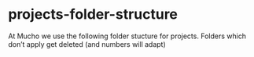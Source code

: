 # projects-folder-structure
At Mucho we use the following folder stucture for projects. Folders which don’t apply get deleted (and numbers will adapt)
